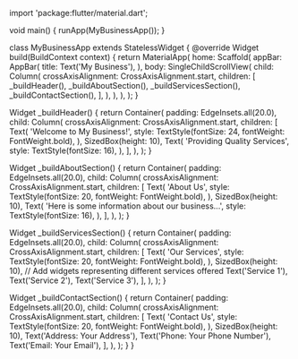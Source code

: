 import 'package:flutter/material.dart';

void main() {
  runApp(MyBusinessApp());
}

class MyBusinessApp extends StatelessWidget {
  @override
  Widget build(BuildContext context) {
    return MaterialApp(
      home: Scaffold(
        appBar: AppBar(
          title: Text('My Business'),
        ),
        body: SingleChildScrollView(
          child: Column(
            crossAxisAlignment: CrossAxisAlignment.start,
            children: <Widget>[
              _buildHeader(),
              _buildAboutSection(),
              _buildServicesSection(),
              _buildContactSection(),
            ],
          ),
        ),
      ),
    );
  }

  Widget _buildHeader() {
    return Container(
      padding: EdgeInsets.all(20.0),
      child: Column(
        crossAxisAlignment: CrossAxisAlignment.start,
        children: [
          Text(
            'Welcome to My Business!',
            style: TextStyle(fontSize: 24, fontWeight: FontWeight.bold),
          ),
          SizedBox(height: 10),
          Text(
            'Providing Quality Services',
            style: TextStyle(fontSize: 16),
          ),
        ],
      ),
    );
  }

  Widget _buildAboutSection() {
    return Container(
      padding: EdgeInsets.all(20.0),
      child: Column(
        crossAxisAlignment: CrossAxisAlignment.start,
        children: [
          Text(
            'About Us',
            style: TextStyle(fontSize: 20, fontWeight: FontWeight.bold),
          ),
          SizedBox(height: 10),
          Text(
            'Here is some information about our business...',
            style: TextStyle(fontSize: 16),
          ),
        ],
      ),
    );
  }

  Widget _buildServicesSection() {
    return Container(
      padding: EdgeInsets.all(20.0),
      child: Column(
        crossAxisAlignment: CrossAxisAlignment.start,
        children: [
          Text(
            'Our Services',
            style: TextStyle(fontSize: 20, fontWeight: FontWeight.bold),
          ),
          SizedBox(height: 10),
          // Add widgets representing different services offered
          Text('Service 1'),
          Text('Service 2'),
          Text('Service 3'),
        ],
      ),
    );
  }

  Widget _buildContactSection() {
    return Container(
      padding: EdgeInsets.all(20.0),
      child: Column(
        crossAxisAlignment: CrossAxisAlignment.start,
        children: [
          Text(
            'Contact Us',
            style: TextStyle(fontSize: 20, fontWeight: FontWeight.bold),
          ),
          SizedBox(height: 10),
          Text('Address: Your Address'),
          Text('Phone: Your Phone Number'),
          Text('Email: Your Email'),
        ],
      ),
    );
  }
}
